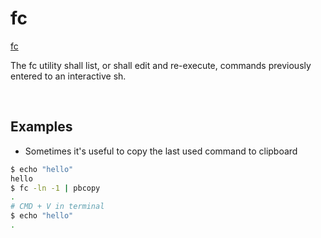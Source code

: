 # fc

[fc](https://www.unix.com/man-page/linux/1/fc)

The fc utility shall list, or shall edit and re-execute, commands previously entered to an interactive sh.

<br>

## Examples

- Sometimes it's useful to copy the last used command to clipboard

```bash
$ echo "hello"
hello
$ fc -ln -1 | pbcopy
.
# CMD + V in terminal 
$ echo "hello"
.
```
